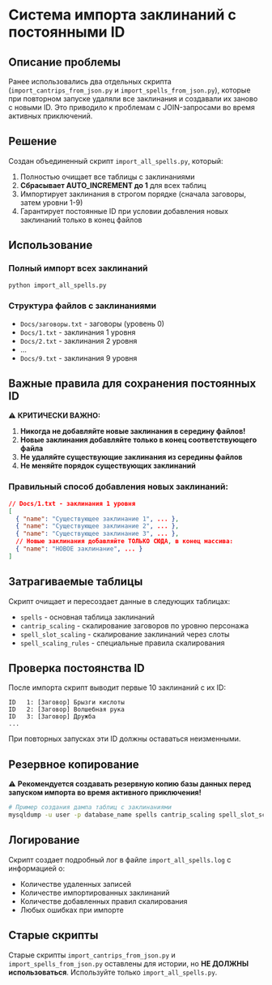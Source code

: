# Система импорта заклинаний с постоянными ID

## Описание проблемы
Ранее использовались два отдельных скрипта (`import_cantrips_from_json.py` и `import_spells_from_json.py`), которые при повторном запуске удаляли все заклинания и создавали их заново с новыми ID. Это приводило к проблемам с JOIN-запросами во время активных приключений.

## Решение
Создан объединенный скрипт `import_all_spells.py`, который:
1. Полностью очищает все таблицы с заклинаниями
2. **Сбрасывает AUTO_INCREMENT до 1** для всех таблиц
3. Импортирует заклинания в строгом порядке (сначала заговоры, затем уровни 1-9)
4. Гарантирует постоянные ID при условии добавления новых заклинаний только в конец файлов

## Использование

### Полный импорт всех заклинаний
```bash
python import_all_spells.py
```

### Структура файлов с заклинаниями
- `Docs/заговоры.txt` - заговоры (уровень 0)
- `Docs/1.txt` - заклинания 1 уровня
- `Docs/2.txt` - заклинания 2 уровня
- ...
- `Docs/9.txt` - заклинания 9 уровня

## Важные правила для сохранения постоянных ID

⚠️ **КРИТИЧЕСКИ ВАЖНО:**
1. **Никогда не добавляйте новые заклинания в середину файлов!**
2. **Новые заклинания добавляйте только в конец соответствующего файла**
3. **Не удаляйте существующие заклинания из середины файлов**
4. **Не меняйте порядок существующих заклинаний**

### Правильный способ добавления новых заклинаний:
```json
// Docs/1.txt - заклинания 1 уровня
[
  { "name": "Существующее заклинание 1", ... },
  { "name": "Существующее заклинание 2", ... },
  { "name": "Существующее заклинание 3", ... },
  // Новые заклинания добавляйте ТОЛЬКО СЮДА, в конец массива:
  { "name": "НОВОЕ заклинание", ... }
]
```

## Затрагиваемые таблицы

Скрипт очищает и пересоздает данные в следующих таблицах:
- `spells` - основная таблица заклинаний
- `cantrip_scaling` - скалирование заговоров по уровню персонажа
- `spell_slot_scaling` - скалирование заклинаний через слоты
- `spell_scaling_rules` - специальные правила скалирования

## Проверка постоянства ID

После импорта скрипт выводит первые 10 заклинаний с их ID:
```
ID   1: [Заговор] Брызги кислоты
ID   2: [Заговор] Волшебная рука
ID   3: [Заговор] Дружба
...
```

При повторных запусках эти ID должны оставаться неизменными.

## Резервное копирование

⚠️ **Рекомендуется создавать резервную копию базы данных перед запуском импорта во время активного приключения!**

```bash
# Пример создания дампа таблиц с заклинаниями
mysqldump -u user -p database_name spells cantrip_scaling spell_slot_scaling spell_scaling_rules > spells_backup.sql
```

## Логирование

Скрипт создает подробный лог в файле `import_all_spells.log` с информацией о:
- Количестве удаленных записей
- Количестве импортированных заклинаний
- Количестве добавленных правил скалирования
- Любых ошибках при импорте

## Старые скрипты

Старые скрипты `import_cantrips_from_json.py` и `import_spells_from_json.py` оставлены для истории, но **НЕ ДОЛЖНЫ использоваться**. Используйте только `import_all_spells.py`.

